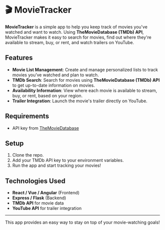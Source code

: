 # 🎬 MovieTracker

**MovieTracker** is a simple app to help you keep track of movies you've watched and want to watch. Using **TheMovieDatabase (TMDb) API**, MovieTracker makes it easy to search for movies, find out where they're available to stream, buy, or rent, and watch trailers on YouTube.

## Features

- **Movie List Management**: Create and manage personalized lists to track movies you’ve watched and plan to watch.
- **TMDb Search**: Search for movies using **TheMovieDatabase (TMDb) API** to get up-to-date information on movies.
- **Availability Information**: View where each movie is available to stream, buy, or rent, based on your region.
- **Trailer Integration**: Launch the movie's trailer directly on YouTube.

## Requirements

- API key from [TheMovieDatabase](https://www.themoviedb.org/documentation/api)

## Setup

1. Clone the repo.
2. Add your TMDb API key to your environment variables.
3. Run the app and start tracking your movies!

## Technologies Used

- **React / Vue / Angular** (Frontend)
- **Express / Flask** (Backend)
- **TMDb API** for movie data
- **YouTube API** for trailer integration

---

This app provides an easy way to stay on top of your movie-watching goals!
